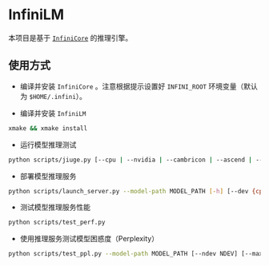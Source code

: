 # InfiniLM

本项目是基于 [`InfiniCore`](https://github.com/InfiniTensor/InfiniCore) 的推理引擎。

## 使用方式

- 编译并安装 `InfiniCore` 。注意根据提示设置好 `INFINI_ROOT` 环境变量（默认为 `$HOME/.infini`）。

- 编译并安装 `InfiniLM`

```bash
xmake && xmake install
```

- 运行模型推理测试

```bash
python scripts/jiuge.py [--cpu | --nvidia | --cambricon | --ascend | --metax | --moore] path/to/model_dir [n_device]
```

- 部署模型推理服务

```bash
python scripts/launch_server.py --model-path MODEL_PATH [-h] [--dev {cpu,nvidia,cambricon,ascend,metax,moore}] [--ndev NDEV] [--max-batch MAX_BATCH] [--max-tokens MAX_TOKENS]
```

- 测试模型推理服务性能

```bash
python scripts/test_perf.py 
```

- 使用推理服务测试模型困惑度（Perplexity）

```bash
python scripts/test_ppl.py --model-path MODEL_PATH [--ndev NDEV] [--max-batch MAX_BATCH] [--max-tokens MAX_TOKENS]
```
